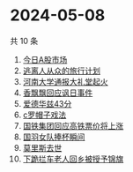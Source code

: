 # 2024-05-08

共 10 条

<!-- BEGIN ZHIHUSEARCH -->
<!-- 最后更新时间 Wed May 08 2024 06:06:37 GMT+0800 (China Standard Time) -->
1. [今日A股市场](https://www.zhihu.com/search?q=今日A股市场)
1. [逃离人从众的旅行计划](https://www.zhihu.com/search?q=逃离人从众的旅行计划)
1. [河南大学通报大礼堂起火](https://www.zhihu.com/search?q=河南大学通报大礼堂起火)
1. [香飘飘回应讽日事件](https://www.zhihu.com/search?q=香飘飘回应讽日事件)
1. [爱德华兹43分](https://www.zhihu.com/search?q=爱德华兹43分)
1. [c罗帽子戏法](https://www.zhihu.com/search?q=c罗帽子戏法)
1. [国铁集团回应高铁票价将上涨](https://www.zhihu.com/search?q=国铁集团回应高铁票价将上涨)
1. [国羽女队捧杯瞬间](https://www.zhihu.com/search?q=国羽女队捧杯瞬间)
1. [莫里斯去世](https://www.zhihu.com/search?q=莫里斯去世)
1. [下跪拦车老人回乡被授予锦旗](https://www.zhihu.com/search?q=下跪拦车老人回乡被授予锦旗)
<!-- END ZHIHUSEARCH -->

